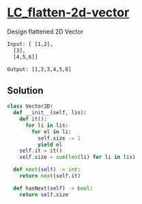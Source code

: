 # [LC_flatten-2d-vector](https://leetcode.com/problems/flatten-2d-vector)

Design flattened 2D Vector

```txt
Input: [ [1,2],
  [3],
  [4,5,6]]

Output: [1,2,3,4,5,6]
```

## Solution

```py
class Vector2D:
  def __init__(self, lis):
    def it():
      for li in lis:
        for el in li:
          self.size -= 1
          yield el
    self.it = it()
    self.size = sum(len(li) for li in lis)

  def next(self) -> int:
    return next(self.it)

  def hasNext(self) -> bool:
    return self.size
```
